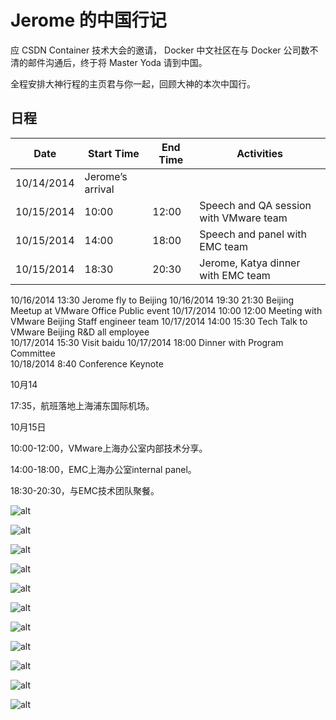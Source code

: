 # Jerome 的中国行记

应 CSDN Container 技术大会的邀请， Docker 中文社区在与 Docker 公司数不清的邮件沟通后，终于将 Master Yoda 请到中国。

全程安排大神行程的主页君与你一起，回顾大神的本次中国行。

## 日程


| Date | Start Time | End Time | Activities | 
| ---- | ---------- | ---------| ---------- |
| 10/14/2014 |Jerome’s arrival|	
| 10/15/2014 | 10:00 | 12:00 | Speech and QA session with VMware team |
| 10/15/2014 | 14:00 | 18:00 | Speech and panel with EMC team |
| 10/15/2014 | 18:30 | 20:30 | Jerome, Katya dinner with EMC team	|
10/16/2014	13:30			Jerome fly to Beijing
10/16/2014	19:30	21:30	Beijing Meetup at VMware Office	Public event
10/17/2014	10:00	12:00	Meeting with VMware Beijing Staff engineer team	
10/17/2014	14:00	15:30	Tech Talk to VMware Beijing R&D all employee	
10/17/2014	15:30		Visit baidu	
10/17/2014	18:00		Dinner with Program Committee	
10/18/2014	8:40		Conference Keynote	
				


10月14

17:35，航班落地上海浦东国际机场。

10月15日

10:00-12:00，VMware上海办公室内部技术分享。

14:00-18:00，EMC上海办公室internal panel。

18:30-20:30，与EMC技术团队聚餐。

![alt](http://resource.docker.cn/jerome-beijing-vmware-day-2.jpg)

![alt](http://resource.docker.cn/jerome-container-conference.jpg)

![alt](http://resource.docker.cn/beijing-meetup-vmware-jerome-with-poster.jpg)

![alt](http://resource.docker.cn/beijing-meetup-vmware-thibault-bronchain.jpg)

![alt](http://resource.docker.cn/beijing-meetup-vmware-jerome-orchestration.jpg)

![alt](http://resource.docker.cn/)

![alt](http://resource.docker.cn/)

![alt](http://resource.docker.cn/)

![alt](http://resource.docker.cn/)

![alt](http://resource.docker.cn/)

![alt](http://resource.docker.cn/)

